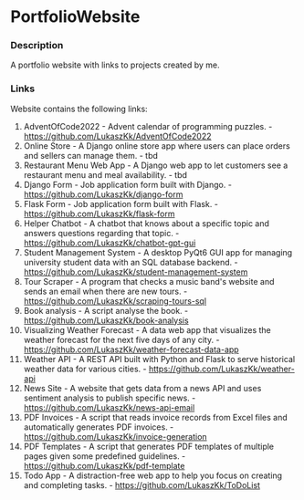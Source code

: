 # PortfolioWebsite

### Description
A portfolio website with links to projects created by me.

### Links
Website contains the following links:
1. AdventOfCode2022 - Advent calendar of programming puzzles. - https://github.com/LukaszKk/AdventOfCode2022
2. Online Store - A Django online store app where users can place orders and sellers can manage them. - tbd
3. Restaurant Menu Web App - A Django web app to let customers see a restaurant menu and meal availability. - tbd
4. Django Form - Job application form built with Django. - https://github.com/LukaszKk/django-form
5. Flask Form - Job application form built with Flask. - https://github.com/LukaszKk/flask-form
6. Helper Chatbot - A chatbot that knows about a specific topic and answers questions regarding that topic. - https://github.com/LukaszKk/chatbot-gpt-gui
7. Student Management System - A desktop PyQt6 GUI app for managing university student data with an SQL database backend. - https://github.com/LukaszKk/student-management-system
8. Tour Scraper - A program that checks a music band's website and sends an email when there are new tours. - https://github.com/LukaszKk/scraping-tours-sql
9. Book analysis - A script analyse the book. - https://github.com/LukaszKk/book-analysis
10. Visualizing Weather Forecast - A data web app that visualizes the weather forecast for the next five days of any city. - https://github.com/LukaszKk/weather-forecast-data-app
11. Weather API - A REST API built with Python and Flask to serve historical weather data for various cities. - https://github.com/LukaszKk/weather-api
12. News Site - A website that gets data from a news API and uses sentiment analysis to publish specific news. - https://github.com/LukaszKk/news-api-email
13. PDF Invoices - A script that reads invoice records from Excel files and automatically generates PDF invoices. - https://github.com/LukaszKk/invoice-generation
14. PDF Templates - A script that generates PDF templates of multiple pages given some predefined guidelines. - https://github.com/LukaszKk/pdf-template
15. Todo App - A distraction-free web app to help you focus on creating and completing tasks. - https://github.com/LukaszKk/ToDoList
